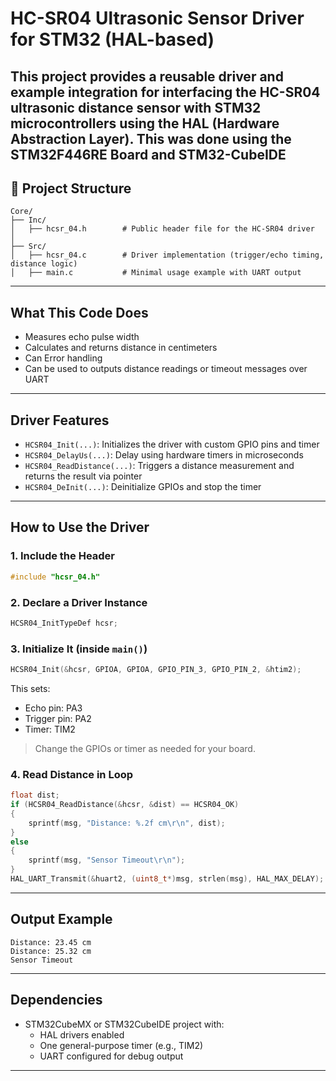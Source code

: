 # HC-SR04 Ultrasonic Sensor Driver for STM32 (HAL-based)

This project provides a reusable driver and example integration for interfacing the **HC-SR04 ultrasonic distance sensor** with STM32 microcontrollers using the **HAL (Hardware Abstraction Layer)**.
This was done using the STM32F446RE Board and STM32-CubeIDE
---

## 📁 Project Structure

```
Core/
├── Inc/
│   ├── hcsr_04.h        # Public header file for the HC-SR04 driver
│
├── Src/
│   ├── hcsr_04.c        # Driver implementation (trigger/echo timing, distance logic)
│   ├── main.c           # Minimal usage example with UART output
```

---

##  What This Code Does

- Measures echo pulse width
- Calculates and returns distance in centimeters
- Can Error handling
- Can be used to outputs distance readings or timeout messages over UART

---

##  Driver Features

- `HCSR04_Init(...)`: Initializes the driver with custom GPIO pins and timer
- `HCSR04_DelayUs(...)`: Delay using hardware timers in microseconds
- `HCSR04_ReadDistance(...)`: Triggers a distance measurement and returns the result via pointer
- `HCSR04_DeInit(...)`: Deinitialize GPIOs and stop the timer

---

##  How to Use the Driver

### 1. Include the Header

```c
#include "hcsr_04.h"
```

### 2. Declare a Driver Instance

```c
HCSR04_InitTypeDef hcsr;
```

### 3. Initialize It (inside `main()`)

```c
HCSR04_Init(&hcsr, GPIOA, GPIOA, GPIO_PIN_3, GPIO_PIN_2, &htim2);
```

This sets:
- Echo pin: PA3  
- Trigger pin: PA2  
- Timer: TIM2

> Change the GPIOs or timer as needed for your board.

### 4. Read Distance in Loop

```c
float dist;
if (HCSR04_ReadDistance(&hcsr, &dist) == HCSR04_OK)
{
    sprintf(msg, "Distance: %.2f cm\r\n", dist);
}
else
{
    sprintf(msg, "Sensor Timeout\r\n");
}
HAL_UART_Transmit(&huart2, (uint8_t*)msg, strlen(msg), HAL_MAX_DELAY);
```

---

## Output Example

```
Distance: 23.45 cm
Distance: 25.32 cm
Sensor Timeout
```

---

##  Dependencies

- STM32CubeMX or STM32CubeIDE project with:
  - HAL drivers enabled
  - One general-purpose timer (e.g., TIM2)
  - UART configured for debug output

---
